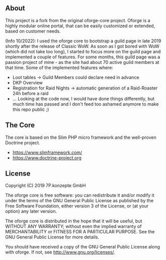 ## About
This project is a fork from the original oforge-core project.
Oforge is a highly modular online portal, 
that can be easily customized or extended, based on customer needs.

(Info 10/2022):
I used the oforge core to bootstrap a guild page in late 2019 shortly after the release of Classic WoW.
As soon as I got bored with WoW (which did not take too long), I started to focus more on the guild page and implemented a couple of features. For some months, this guild page was a passion project of mine - as the site had about 70 active guild members at that time. Some of the implemented features where:
 - Loot tables -> Guild Members could declare need in advance
 - DKP Overview
 - Registration for Raid Nights -> automatic generation of a Raid-Roaster 24h before a raid
 - ... 
Looking at the code now, I would have done things differently, but much time has passed and I don't feed too ashamed anymore to make this repo public ;)

## The Core
The core is based on the Slim PHP micro framework and the well-proven Doctrine project.

- https://www.slimframework.com/
- https://www.doctrine-project.org

## License
Copyright (C) 2019 7P.konzepte GmbH

The oforge core is free software: you can redistribute it and/or modify it under the terms of the GNU General Public License as published by the Free Software Foundation, either version 3 of the License, or (at your option) any later version.

The oforge core is distributed in the hope that it will be useful, but WITHOUT ANY WARRANTY; without even the implied warranty of MERCHANTABILITY or FITNESS FOR A PARTICULAR PURPOSE. See the GNU General Public License for more details.

You should have received a copy of the GNU General Public License along with oforge. If not, see http://www.gnu.org/licenses/.
